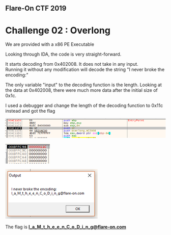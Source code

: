## Flare-On CTF 2019
# Challenge 02 : Overlong

We are provided with a x86 PE Executable

Looking through IDA, the code is very straight-forward.

It starts decoding from 0x402008. It does not take in any input.  
Running it without any modification will decode the string "I never broke the encoding:"

The only variable "input" to the decoding function is the length.
Looking at the data at 0x402008, there were much more data after the initial size of 0x1c.

I used a debugger and change the length of the decoding function to 0x11c instead and got the flag

![code1](img/01.png)

![code2](img/02.png)

![code3](img/03.png)

The flag is **I_a_M_t_h_e_e_n_C_o_D_i_n_g@flare-on.com**
